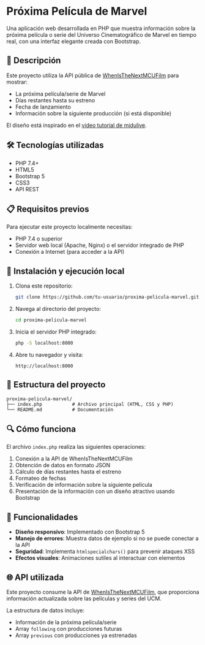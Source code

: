 # Próxima Película de Marvel

Una aplicación web desarrollada en PHP que muestra información sobre la próxima película o serie del Universo Cinematográfico de Marvel en tiempo real, con una interfaz elegante creada con Bootstrap.

## 📝 Descripción

Este proyecto utiliza la API pública de [WhenIsTheNextMCUFilm](https://whenisthenextmcufilm.com/api) para mostrar:
- La próxima película/serie de Marvel
- Días restantes hasta su estreno
- Fecha de lanzamiento
- Información sobre la siguiente producción (si está disponible)

El diseño está inspirado en el [video tutorial de midulive](https://www.youtube.com/watch?v=BcGAPkjt_IE).

## 🛠️ Tecnologías utilizadas

- PHP 7.4+
- HTML5
- Bootstrap 5
- CSS3
- API REST

## 📋 Requisitos previos

Para ejecutar este proyecto localmente necesitas:

- PHP 7.4 o superior
- Servidor web local (Apache, Nginx) o el servidor integrado de PHP
- Conexión a Internet (para acceder a la API)

## 🚀 Instalación y ejecución local

1. Clona este repositorio:
   ```bash
   git clone https://github.com/tu-usuario/proxima-pelicula-marvel.git
   ```

2. Navega al directorio del proyecto:
   ```bash
   cd proxima-pelicula-marvel
   ```

3. Inicia el servidor PHP integrado:
   ```bash
   php -S localhost:8000
   ```

4. Abre tu navegador y visita:
   ```
   http://localhost:8000
   ```

## 📁 Estructura del proyecto

```
proxima-pelicula-marvel/
├── index.php           # Archivo principal (HTML, CSS y PHP)
└── README.md           # Documentación
```

## 🔍 Cómo funciona

El archivo `index.php` realiza las siguientes operaciones:

1. Conexión a la API de WhenIsTheNextMCUFilm
2. Obtención de datos en formato JSON
3. Cálculo de días restantes hasta el estreno
4. Formateo de fechas
5. Verificación de información sobre la siguiente película
6. Presentación de la información con un diseño atractivo usando Bootstrap

## 🔧 Funcionalidades

- **Diseño responsivo**: Implementado con Bootstrap 5
- **Manejo de errores**: Muestra datos de ejemplo si no se puede conectar a la API
- **Seguridad**: Implementa `htmlspecialchars()` para prevenir ataques XSS
- **Efectos visuales**: Animaciones sutiles al interactuar con elementos

## 🌐 API utilizada

Este proyecto consume la API de [WhenIsTheNextMCUFilm](https://whenisthenextmcufilm.com/api), que proporciona información actualizada sobre las películas y series del UCM.

La estructura de datos incluye:
- Información de la próxima película/serie
- Array `following` con producciones futuras
- Array `previous` con producciones ya estrenadas
